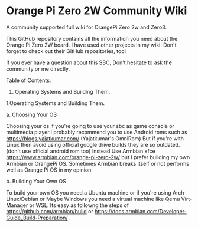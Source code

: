 # Orange Pi Zero 2W Community Wiki
A community supported full wiki for OrangePi Zero 2w and Zero3.

This GitHub repository contains all the information you need about the Orange Pi Zero 2W board. I have used other projects in my wiki. Don't forget to check out their GitHub repositories, too!

If you ever have a question about this SBC, Don't hesitate to ask the community or me directly.

Table of Contents:
1. Operating Systems and Building Them.


1.Operating Systems and Building Them.

a. Choosing Your OS

Choosing your os if you're going to use your sbc as game console or multimedia player.I probably recommend you to use Android roms such as https://blogs.yajatkumar.com/ (Yajatkumar's OmniRom)
But if you're with Linux then avoid using official google drive builds they are so outdated.(don't use official android rom too)
Instead Use Armbian xfce https://www.armbian.com/orange-pi-zero-2w/ but I prefer building my own Armbian or OrangePi OS. Sometimes Armbian breaks itself or not performs well as Orange Pi OS in my opinion.

b. Building Your Own OS

To build your own OS you need a Ubuntu machine or if you're using Arch Linux/Debian or Maybe Windows you need a virtual machine like Qemu Virt-Manager or WSL.
Its easy as followng the steps of https://github.com/armbian/build or https://docs.armbian.com/Developer-Guide_Build-Preparation/ .
